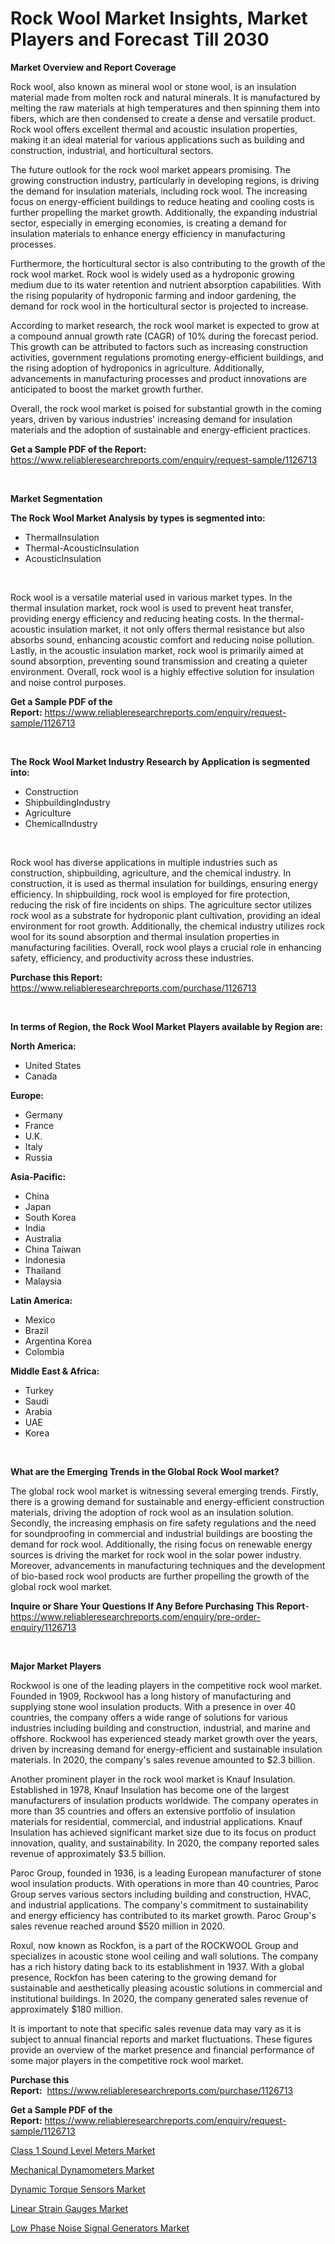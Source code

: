 <p><h1>Rock Wool Market Insights, Market Players and Forecast Till 2030</h1></p><p><strong>Market Overview and Report Coverage</strong></p>
<p><p>Rock wool, also known as mineral wool or stone wool, is an insulation material made from molten rock and natural minerals. It is manufactured by melting the raw materials at high temperatures and then spinning them into fibers, which are then condensed to create a dense and versatile product. Rock wool offers excellent thermal and acoustic insulation properties, making it an ideal material for various applications such as building and construction, industrial, and horticultural sectors.</p><p>The future outlook for the rock wool market appears promising. The growing construction industry, particularly in developing regions, is driving the demand for insulation materials, including rock wool. The increasing focus on energy-efficient buildings to reduce heating and cooling costs is further propelling the market growth. Additionally, the expanding industrial sector, especially in emerging economies, is creating a demand for insulation materials to enhance energy efficiency in manufacturing processes.</p><p>Furthermore, the horticultural sector is also contributing to the growth of the rock wool market. Rock wool is widely used as a hydroponic growing medium due to its water retention and nutrient absorption capabilities. With the rising popularity of hydroponic farming and indoor gardening, the demand for rock wool in the horticultural sector is projected to increase.</p><p>According to market research, the rock wool market is expected to grow at a compound annual growth rate (CAGR) of 10% during the forecast period. This growth can be attributed to factors such as increasing construction activities, government regulations promoting energy-efficient buildings, and the rising adoption of hydroponics in agriculture. Additionally, advancements in manufacturing processes and product innovations are anticipated to boost the market growth further. </p><p>Overall, the rock wool market is poised for substantial growth in the coming years, driven by various industries' increasing demand for insulation materials and the adoption of sustainable and energy-efficient practices.</p></p>
<p><strong>Get a Sample PDF of the Report:</strong> <a href="https://www.reliableresearchreports.com/enquiry/request-sample/1126713">https://www.reliableresearchreports.com/enquiry/request-sample/1126713</a></p>
<p>&nbsp;</p>
<p><strong>Market Segmentation</strong></p>
<p><strong>The Rock Wool Market Analysis by types is segmented into:</strong></p>
<p><ul><li>ThermalInsulation</li><li>Thermal-AcousticInsulation</li><li>AcousticInsulation</li></ul></p>
<p>&nbsp;</p>
<p><p>Rock wool is a versatile material used in various market types. In the thermal insulation market, rock wool is used to prevent heat transfer, providing energy efficiency and reducing heating costs. In the thermal-acoustic insulation market, it not only offers thermal resistance but also absorbs sound, enhancing acoustic comfort and reducing noise pollution. Lastly, in the acoustic insulation market, rock wool is primarily aimed at sound absorption, preventing sound transmission and creating a quieter environment. Overall, rock wool is a highly effective solution for insulation and noise control purposes.</p></p>
<p><strong>Get a Sample PDF of the Report:</strong>&nbsp;<a href="https://www.reliableresearchreports.com/enquiry/request-sample/1126713">https://www.reliableresearchreports.com/enquiry/request-sample/1126713</a></p>
<p>&nbsp;</p>
<p><strong>The Rock Wool Market Industry Research by Application is segmented into:</strong></p>
<p><ul><li>Construction</li><li>ShipbuildingIndustry</li><li>Agriculture</li><li>ChemicalIndustry</li></ul></p>
<p>&nbsp;</p>
<p><p>Rock wool has diverse applications in multiple industries such as construction, shipbuilding, agriculture, and the chemical industry. In construction, it is used as thermal insulation for buildings, ensuring energy efficiency. In shipbuilding, rock wool is employed for fire protection, reducing the risk of fire incidents on ships. The agriculture sector utilizes rock wool as a substrate for hydroponic plant cultivation, providing an ideal environment for root growth. Additionally, the chemical industry utilizes rock wool for its sound absorption and thermal insulation properties in manufacturing facilities. Overall, rock wool plays a crucial role in enhancing safety, efficiency, and productivity across these industries.</p></p>
<p><strong>Purchase this Report:</strong>&nbsp; <a href="https://www.reliableresearchreports.com/purchase/1126713">https://www.reliableresearchreports.com/purchase/1126713</a></p>
<p>&nbsp;</p>
<p><strong>In terms of Region, the Rock Wool Market Players available by Region are:</strong></p>
<p>
    <p> <strong> North America: </strong>
        <ul>
            <li>United States</li>
            <li>Canada</li>
        </ul>
        </p> 
    <p> <strong> Europe: </strong>
        <ul>
            <li>Germany</li>
            <li>France</li>
            <li>U.K.</li>
            <li>Italy</li>
            <li>Russia</li>
        </ul>
        </p> 
    <p> <strong> Asia-Pacific: </strong>
        <ul>
            <li>China</li>
            <li>Japan</li>
            <li>South Korea</li>
            <li>India</li>
            <li>Australia</li>
            <li>China Taiwan</li>
            <li>Indonesia</li>
            <li>Thailand</li>
            <li>Malaysia</li>
        </ul>
        </p> 
    <p> <strong> Latin America: </strong>
        <ul>
            <li>Mexico</li>
            <li>Brazil</li>
            <li>Argentina Korea</li>
            <li>Colombia</li>
        </ul>
        </p> 
    <p> <strong> Middle East & Africa: </strong>
        <ul>
            <li>Turkey</li>
            <li>Saudi</li>
            <li>Arabia</li>
            <li>UAE</li>
            <li>Korea</li>
        </ul>
    </p>
    </p>
<p>&nbsp;</p>
<p><strong>What are the Emerging Trends in the Global Rock Wool market?</strong></p>
<p><p>The global rock wool market is witnessing several emerging trends. Firstly, there is a growing demand for sustainable and energy-efficient construction materials, driving the adoption of rock wool as an insulation solution. Secondly, the increasing emphasis on fire safety regulations and the need for soundproofing in commercial and industrial buildings are boosting the demand for rock wool. Additionally, the rising focus on renewable energy sources is driving the market for rock wool in the solar power industry. Moreover, advancements in manufacturing techniques and the development of bio-based rock wool products are further propelling the growth of the global rock wool market.</p></p>
<p><strong>Inquire or Share Your Questions If Any Before Purchasing This Report</strong>- <a href="https://www.reliableresearchreports.com/enquiry/pre-order-enquiry/1126713">https://www.reliableresearchreports.com/enquiry/pre-order-enquiry/1126713</a></p>
<p>&nbsp;</p>
<p><strong>Major Market Players</strong></p>
<p><p>Rockwool is one of the leading players in the competitive rock wool market. Founded in 1909, Rockwool has a long history of manufacturing and supplying stone wool insulation products. With a presence in over 40 countries, the company offers a wide range of solutions for various industries including building and construction, industrial, and marine and offshore. Rockwool has experienced steady market growth over the years, driven by increasing demand for energy-efficient and sustainable insulation materials. In 2020, the company's sales revenue amounted to $2.3 billion.</p><p>Another prominent player in the rock wool market is Knauf Insulation. Established in 1978, Knauf Insulation has become one of the largest manufacturers of insulation products worldwide. The company operates in more than 35 countries and offers an extensive portfolio of insulation materials for residential, commercial, and industrial applications. Knauf Insulation has achieved significant market size due to its focus on product innovation, quality, and sustainability. In 2020, the company reported sales revenue of approximately $3.5 billion.</p><p>Paroc Group, founded in 1936, is a leading European manufacturer of stone wool insulation products. With operations in more than 40 countries, Paroc Group serves various sectors including building and construction, HVAC, and industrial applications. The company's commitment to sustainability and energy efficiency has contributed to its market growth. Paroc Group's sales revenue reached around $520 million in 2020.</p><p>Roxul, now known as Rockfon, is a part of the ROCKWOOL Group and specializes in acoustic stone wool ceiling and wall solutions. The company has a rich history dating back to its establishment in 1937. With a global presence, Rockfon has been catering to the growing demand for sustainable and aesthetically pleasing acoustic solutions in commercial and institutional buildings. In 2020, the company generated sales revenue of approximately $180 million.</p><p>It is important to note that specific sales revenue data may vary as it is subject to annual financial reports and market fluctuations. These figures provide an overview of the market presence and financial performance of some major players in the competitive rock wool market.</p></p>
<p><strong>Purchase this Report:</strong>&nbsp;&nbsp;<a href="https://www.reliableresearchreports.com/purchase/1126713">https://www.reliableresearchreports.com/purchase/1126713</a></p>
<p></p>
<p><strong>Get a Sample PDF of the Report:</strong>&nbsp;<a href="https://www.reliableresearchreports.com/enquiry/request-sample/1126713">https://www.reliableresearchreports.com/enquiry/request-sample/1126713</a></p>
<p><p><a href="https://medium.com/@nelljian7548/decoding-class-1-sound-level-meters-market-metrics-market-share-trends-and-growth-patterns-bd726388070b">Class 1 Sound Level Meters Market</a></p><p><a href="https://medium.com/@soledadroob625/mechanical-dynamometers-market-size-and-market-trends-complete-industry-overview-2023-to-2030-9c0a91f76769">Mechanical Dynamometers Market</a></p><p><a href="https://medium.com/@darrensipes2023/dynamic-torque-sensors-market-analysis-and-sze-forecasted-for-period-from-2023-to-2030-98c2f43aa987">Dynamic Torque Sensors Market</a></p><p><a href="https://medium.com/@sanjoy753352/linear-strain-gauges-market-insight-market-trends-growth-forecasted-from-2023-to-2030-394d04acd88b">Linear Strain Gauges Market</a></p><p><a href="https://medium.com/@soledadhane827/low-phase-noise-signal-generators-market-report-reveals-the-latest-trends-and-growth-opportunities-40a4c3a56ceb">Low Phase Noise Signal Generators Market</a></p></p>